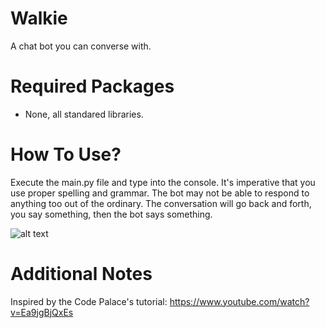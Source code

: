 # Walkie
A chat bot you can converse with.

# Required Packages
- None, all standared libraries.

# How To Use?
Execute the main.py file and type into the console. It's imperative that you use proper spelling and grammar. The bot may not be able to respond to anything too out of the ordinary. The conversation will go back and forth, you say something, then the bot says something.

![alt text]()

# Additional Notes
Inspired by the Code Palace's tutorial: https://www.youtube.com/watch?v=Ea9jgBjQxEs
